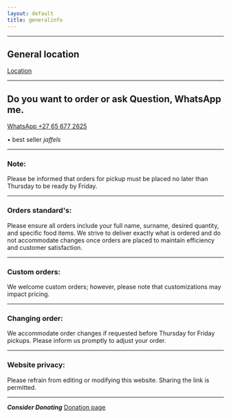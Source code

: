 ```yaml
---
layout: default
title: generalinfo
---
```


---

## General location
[Location](https://maps.app.goo.gl/ZDsmSHXYbToehVLy6)

---

## Do you want to order or ask Question, WhatsApp me. 
[WhatsApp +27 65 677 2625](https://wa.me/27656772625/)

• best seller *jaffels*

---

### Note:
Please be informed that orders for pickup must be placed no later than Thursday to be ready by Friday.

---

### Orders standard's:
Please ensure all orders include your full name, surname, desired quantity, and specific food items. We strive to deliver exactly what is ordered and do not accommodate changes once orders are placed to maintain efficiency and customer satisfaction.

---

### Custom orders:
We welcome custom orders; however, please note that customizations may impact pricing.

---

### Changing order:
We accommodate order changes if requested before Thursday for Friday pickups. Please inform us promptly to adjust your order.

---

### Website privacy:
Please refrain from editing or modifying this website. Sharing the link is permitted.

---
*__Consider Donating__*
[Donation page](https://electroboy10.github.io/TakeWay.Shop/Donation)
